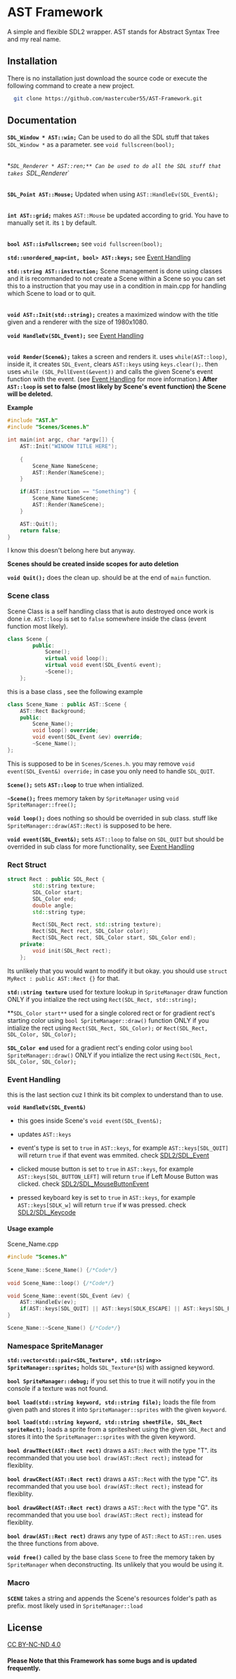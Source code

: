 
# AST Framework

A simple and flexible SDL2 wrapper. AST stands for Abstract Syntax Tree and my real name.

## Installation

There is no installation just download the source code or execute the following command to create a new project.

```bash
  git clone https://github.com/mastercuber55/AST-Framework.git
```

## Documentation

**`SDL_Window * AST::win;`** Can be used to do all the SDL stuff that takes `SDL_Window *` as a parameter. see `void fullscreen(bool);`

\
**`SDL_Renderer * AST::ren;** Can be used to do all the SDL stuff that takes `SDL_Renderer*`

\
**`SDL_Point AST::Mouse;`** Updated when using `AST::HandleEv(SDL_Event&);`

\
**`int AST::grid;`** makes `AST::Mouse` be updated according to grid. You have to manually set it. its `1` by default.

\
**`bool AST::isFullscreen;`** see ``void fullscreen(bool);``

**`std::unordered_map<int, bool> AST::keys;`** see [Event Handling]()

**`std::string AST::instruction;`** Scene management is done using classes and it is recommanded to not create a Scene within a Scene so you can set this to a instruction that you may use in a condition in main.cpp for handling which Scene to load or to quit.

\
**`void AST::Init(std::string);`** creates a maximized window with the title given and a renderer with the size of 1980x1080.

**`void HandleEv(SDL_Event);`** see [Event Handling]()

\
**`void Render(Scene&);`** takes a screen and renders it. uses `while(AST::loop)`, inside it, it creates `SDL_Event`, clears `AST::keys` using `keys.clear();`.
then uses `while (SDL_PollEvent(&event))` and calls the given Scene's event function with the event. (see [Event Handling]() for more information.) **After `AST::loop` is set to false (most likely by Scene's event function) the Scene will be deleted.**

**Example**
```cpp
#include "AST.h"
#include "Scenes/Scenes.h"

int main(int argc, char *argv[]) {
	AST::Init("WINDOW TITLE HERE");
	
	{
		Scene_Name NameScene;
		AST::Render(NameScene);
	}

	if(AST::instruction == "Something") {
		Scene_Name NameScene;
		AST::Render(NameScene);
	}

	AST::Quit();
	return false;
}

```
I know this doesn't belong here but anyway.

**Scenes should be created inside scopes for auto deletion**

**`void Quit();`** does the clean up. should be at the end of `main` function.

### Scene class

Scene Class is a self handling class that is auto destroyed once work is done i.e. `AST::loop` is set to `false` somewhere inside the class (event function most likely).

```cpp
class Scene {
		public:
			Scene();
			virtual void loop();
			virtual void event(SDL_Event& event);
			~Scene();
	};
```
this is a base class , see the following example
```cpp
class Scene_Name : public AST::Scene {
	AST::Rect Background;
	public:
		Scene_Name();
		void loop() override;
		void event(SDL_Event &ev) override;
		~Scene_Name();
};
```
This is supposed to be in `Scenes/Scenes.h`. you may remove `void event(SDL_Event&) override;` in case you only need to handle `SDL_QUIT`.


**`Scene();`** sets **`AST::loop`** to true when intialized.

**`~Scene();`** frees memory taken by `SpriteManager` using `void SpriteManager::free();`

**`void loop();`** does nothing so should be overrided in sub class. stuff like `SpriteManager::draw(AST::Rect)` is supposed to be here.

**`void event(SDL_Event&);`** sets `AST::loop` to false on `SDL_QUIT` but should be overrided in sub class for more functionality, see [Event Handling]()

### Rect Struct
```cpp
struct Rect : public SDL_Rect {
		std::string texture;
		SDL_Color start;
		SDL_Color end;
		double angle;
		std::string type;

		Rect(SDL_Rect rect, std::string texture);
		Rect(SDL_Rect rect, SDL_Color color);
		Rect(SDL_Rect rect, SDL_Color start, SDL_Color end);
	private:
		void init(SDL_Rect rect);
	};
```
Its unlikely that you would want to modify it but okay. you should use `struct MyRect : public AST::Rect {}` for that.

**`std::string texture`** used for texture lookup in `SpriteManager` draw function ONLY if you intialize the rect using `Rect(SDL_Rect, std::string);`

**`SDL_Color start**` used for a single colored rect or for gradient rect's starting color using `bool SpriteManager::draw()` function ONLY if you intialize the rect using `Rect(SDL_Rect, SDL_Color);` or `Rect(SDL_Rect, SDL_Color, SDL_Color);`

**`SDL_Color end`** used for a gradient rect's ending color using `bool SpriteManager::draw()` ONLY if you intialize the rect using `Rect(SDL_Rect, SDL_Color, SDL_Color);`

### Event Handling

this is the last section cuz I think its bit complex to understand than to use.

**`void HandleEv(SDL_Event&)`**

- this goes inside Scene's `void event(SDL_Event&);`
- updates `AST::keys`
- event's type is set to `true` in `AST::keys`, for example `AST::keys[SDL_QUIT]` will return `true` if that event was emmited. check [SDL2/SDL_Event](https://wiki.libsdl.org/SDL2/SDL_Event)
- clicked mouse button is set to `true` in `AST::keys`, for example `AST::keys[SDL_BUTTON_LEFT]` will return `true` if Left Mouse Button was clicked.  check [SDL2/SDL_MouseButtonEvent](https://wiki.libsdl.org/SDL2/SDL_MouseButtonEvent)

- pressed keyboard key is set to `true` in `AST::keys`, for example `AST::keys[SDLK_w]` will return `true` if `W` was pressed. check [SDL2/SDL_Keycode](https://wiki.libsdl.org/SDL2/SDL_Keycode)

#### Usage example
Scene_Name.cpp
```cpp
#include "Scenes.h" 
 
Scene_Name::Scene_Name() {/*Code*/} 
 
void Scene_Name::loop() {/*Code*/} 

void Scene_Name::event(SDL_Event &ev) { 
    AST::HandleEv(ev); 
    if(AST::keys[SDL_QUIT] || AST::keys[SDLK_ESCAPE] || AST::keys[SDL_BUTTON_MIDDLE]) AST::loop = false; 
} 

Scene_Name::~Scene_Name() {/*Code*/}
```

### Namespace SpriteManager
**`std::vector<std::pair<SDL_Texture*, std::string>> SpriteManager::sprites;`** holds `SDL_Texture*`(s) with assigned keyword.

**`bool SpriteManager::debug;`** if you set this to true it will notify you in the console if a texture was not found.

**`bool load(std::string keyword, std::string file);`** loads the file from given path and stores it into `SpriteManager::sprites` with the given `keyword`.

**`bool load(std::string keyword, std::string sheetFile, SDL_Rect spriteRect);`** loads a sprite from a spritesheet using the given `SDL_Rect` and stores it into the `SpriteManager::sprites` with the given keyword.

**`bool drawTRect(AST::Rect rect)`** draws a `AST::Rect` with the type "T". its recommanded that you use `bool draw(AST::Rect rect);` instead for flexiblity.

**`bool drawCRect(AST::Rect rect)`** draws a `AST::Rect` with the type "C". its recommanded that you use `bool draw(AST::Rect rect);` instead for flexiblity.

**`bool drawGRect(AST::Rect rect)`** draws a `AST::Rect` with the type "G". its recommanded that you use `bool draw(AST::Rect rect);` instead for flexiblity.

**`bool draw(AST::Rect rect)`** draws any type of `AST::Rect` to `AST::ren`. uses the three functions from above.

**`void free()`** called by the base class `Scene` to free the memory taken by `SpriteManager` when deconstructing. Its unlikely that you would be using it.

### Macro

**`SCENE`** takes a string and appends the Scene's resources folder's path as prefix. most likely used in `SpriteManager::load`

## License

[CC BY-NC-ND 4.0](https://creativecommons.org/licenses/by-nc-nd/4.0/)


#### Please Note that this Framework has some bugs and is updated frequently.